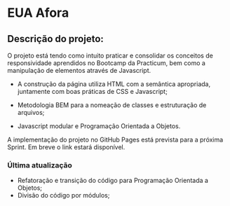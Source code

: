 # EUA Afora

## Descrição do projeto:

O projeto está tendo como intuito praticar e consolidar os conceitos de responsividade aprendidos no Bootcamp da Practicum, bem como a manipulação de elementos através de Javascript.

- A construção da página utiliza HTML com a semântica apropriada, juntamente com boas práticas de CSS e Javascript;

- Metodologia BEM para a nomeação de classes e estruturação de arquivos;

- Javascript modular e Programação Orientada a Objetos.

A implementação do projeto no GitHub Pages está prevista para a próxima Sprint.
Em breve o link estará disponível.

### Última atualização

- Refatoração e transição do código para Programação Orientada a Objetos;
- Divisão do código por módulos;

